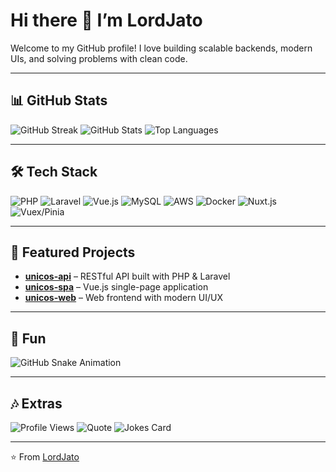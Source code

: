 # Hi there 👋 I’m LordJato  

Welcome to my GitHub profile! I love building scalable backends, modern UIs, and solving problems with clean code.  

---

## 📊 GitHub Stats
![GitHub Streak](https://github-readme-streak-stats.herokuapp.com?user=LordJato&theme=tokyonight&hide_border=true)
![GitHub Stats](https://github-readme-stats.vercel.app/api?username=LordJato&show_icons=true&theme=tokyonight&hide_border=true)
![Top Languages](https://github-readme-stats.vercel.app/api/top-langs/?username=LordJato&layout=compact&theme=tokyonight&hide_border=true)

---

## 🛠 Tech Stack
![PHP](https://img.shields.io/badge/-PHP-777BB4?style=flat&logo=php&logoColor=white)
![Laravel](https://img.shields.io/badge/-Laravel-FF2D20?style=flat&logo=laravel&logoColor=white)
![Vue.js](https://img.shields.io/badge/-Vue.js-4FC08D?style=flat&logo=vue.js&logoColor=white)
![MySQL](https://img.shields.io/badge/-MySQL-4479A1?style=flat&logo=mysql&logoColor=white)
![AWS](https://img.shields.io/badge/-AWS-232F3E?style=flat&logo=amazon-aws&logoColor=white)
![Docker](https://img.shields.io/badge/-Docker-2496ED?style=flat&logo=docker&logoColor=white)
![Nuxt.js](https://img.shields.io/badge/-Nuxt.js-00DC82?style=flat&logo=nuxt.js&logoColor=white)
![Vuex/Pinia](https://img.shields.io/badge/-Pinia-FFD700?style=flat&logo=vue.js&logoColor=black)

---

## 🚀 Featured Projects
- [**unicos-api**](https://github.com/LordJato/unicos-api) – RESTful API built with PHP & Laravel  
- [**unicos-spa**](https://github.com/LordJato/unicos-spa) – Vue.js single-page application  
- [**unicos-web**](https://github.com/LordJato/unicos-web) – Web frontend with modern UI/UX  

---

## 🐍 Fun
![GitHub Snake Animation](https://github.com/LordJato/LordJato/blob/output/github-contribution-grid-snake.svg)

---

## 🎶 Extras
![Profile Views](https://komarev.com/ghpvc/?username=LordJato&color=blueviolet&style=flat-square)
![Quote](https://quotes-github-readme.vercel.app/api?type=horizontal&theme=tokyonight)
![Jokes Card](https://readme-jokes.vercel.app/api?theme=tokyonight)

---
⭐️ From [LordJato](https://github.com/LordJato)
